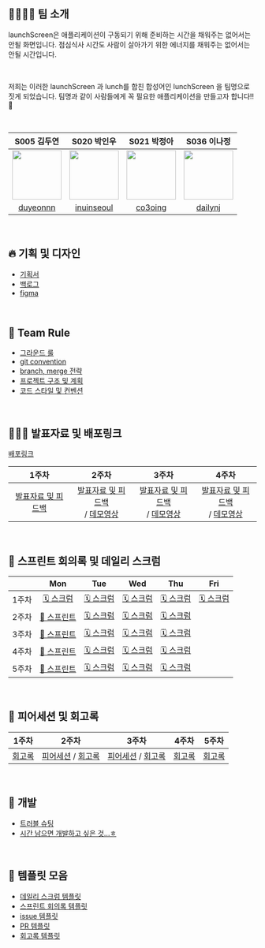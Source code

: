 ## 👨‍👩‍👧‍👦 팀 소개

launchScreen은 애플리케이션이 구동되기 위해 준비하는 시간을 채워주는 없어서는 안될 화면입니다. 
점심식사 시간도 사람이 살아가기 위한 에너지를 채워주는 없어서는 안될 시간입니다.

<br/>

저희는 이러한 launchScreen 과 lunch를 합친 합성어인 lunchScreen 을 팀명으로 짓게 되었습니다. 
팀명과 같이 사람들에게 꼭 필요한 애플리케이션을 만들고자 합니다!! 💪

<br/>

|S005 김두연|S020 박인우|S021 박정아|S036 이나정|
|:-:|:-:|:-:|:-:|
|<img src="https://avatars.githubusercontent.com/u/63900674?s=400&v=4" width=100>|<img src="https://avatars.githubusercontent.com/u/70463738?v=4" width=100>|<img src="https://avatars.githubusercontent.com/u/28800101?v=4" width=100>|<img src="https://avatars.githubusercontent.com/u/55748244?v=4" width=100>|
|[duyeonnn](https://github.com/duyeonnn)|[inuinseoul](https://github.com/inuinseoul)| [co3oing](https://github.com/co3oing) |[dailynj](https://github.com/dailynj)|

<br/>

## 🔥 기획 및 디자인

- [기획서](https://docs.google.com/document/d/1lew3rGPLWn___OCF2hSAt7Fm3MUY9xajEF1dRnZoQRs/edit#heading=h.wxuqqbc4uerv)
- [백로그](https://docs.google.com/spreadsheets/d/1cO0GjTNF67-X6fo0Kb24fktsuuKH-gkVunjHDC3_OJY/edit#gid=0)
- [figma](https://www.figma.com/file/wUrr4ihdHCbH9A0AJLiI8I/%EC%9C%84%EB%93%9C%EB%B2%84%EB%94%94-%ED%99%94%EB%A9%B4%EB%94%94%EC%9E%90%EC%9D%B8?node-id=29%3A670)

<br/>

## 🤝 Team Rule

- [그라운드 룰](https://github.com/boostcampwm-2021/iOS08-WithBuddy/wiki/%F0%9F%A4%9D-%EA%B7%B8%EB%9D%BC%EC%9A%B4%EB%93%9C-%EB%A3%B0)
- [git convention](https://github.com/boostcampwm-2021/iOS08-WithBuddy/wiki/%F0%9F%8D%80-git-convention)
- [branch, merge 전략](https://github.com/boostcampwm-2021/iOS08-WithBuddy/wiki/%F0%9F%99%8C%F0%9F%8F%BB-branch,-merge-%EC%A0%84%EB%9E%B5)
- [프로젝트 구조 및 계획](https://github.com/boostcampwm-2021/iOS08-WithBuddy/wiki/%ED%94%84%EB%A1%9C%EC%A0%9D%ED%8A%B8-%EA%B5%AC%EC%A1%B0-%EB%B0%8F-%EA%B3%84%ED%9A%8D)
- [코드 스타일 및 컨벤션](https://github.com/boostcampwm-2021/iOS08-WithBuddy/wiki/%EC%BD%94%EB%93%9C-%EC%8A%A4%ED%83%80%EC%9D%BC-%EB%B0%8F-%EC%BB%A8%EB%B2%A4%EC%85%98)

<br/>

## 🧑🏻‍🏫 발표자료 및 배포링크

[배포링크](https://lunchscreen.github.io/withBuddy/)

|1주차|2주차|3주차|4주차|
|:-:|:-:|:-:|:-:|
|[발표자료 및 피드백](https://github.com/boostcampwm-2021/iOS08-WithBuddy/wiki/1%EC%A3%BC%EC%B0%A8-%EB%B0%9C%ED%91%9C%EC%9E%90%EB%A3%8C-%EB%B0%8F-%ED%94%BC%EB%93%9C%EB%B0%B1)|[발표자료 및 피드백](https://github.com/boostcampwm-2021/iOS08-WithBuddy/wiki/2주차-발표자료-및-피드백) <br/> / [데모영상](https://youtu.be/AAWnkYiDiN8)|[발표자료 및 피드백](https://github.com/boostcampwm-2021/iOS08-WithBuddy/wiki/3%EC%A3%BC%EC%B0%A8-%EB%B0%9C%ED%91%9C%EC%9E%90%EB%A3%8C-%EB%B0%8F-%ED%94%BC%EB%93%9C%EB%B0%B1) <br/> / [데모영상](https://www.youtube.com/watch?v=QEp-yiN7fE0)|[발표자료 및 피드백](https://github.com/boostcampwm-2021/iOS08-WithBuddy/wiki/4%EC%A3%BC%EC%B0%A8-%EB%B0%9C%ED%91%9C%EC%9E%90%EB%A3%8C-%EB%B0%8F-%ED%94%BC%EB%93%9C%EB%B0%B1) <br/> / [데모영상]()|

<br/>

## 📅 스프린트 회의록 및 데일리 스크럼

||Mon|Tue|Wed|Thu|Fri|
|:-:|:-:|:-:|:-:|:-:|:-:|
|1주차|[🗓 스크럼](https://github.com/boostcampwm-2021/iOS08-WithBuddy/wiki/Day-1-%EB%8D%B0%EC%9D%BC%EB%A6%AC-%EC%8A%A4%ED%81%AC%EB%9F%BC)|[🗓 스크럼](https://github.com/boostcampwm-2021/iOS08-WithBuddy/wiki/Day-2-%EB%8D%B0%EC%9D%BC%EB%A6%AC-%EC%8A%A4%ED%81%AC%EB%9F%BC)|[🗓 스크럼](https://github.com/boostcampwm-2021/iOS08-WithBuddy/wiki/Day-3-%EB%8D%B0%EC%9D%BC%EB%A6%AC-%EC%8A%A4%ED%81%AC%EB%9F%BC)|[🗓 스크럼](https://github.com/boostcampwm-2021/iOS08-WithBuddy/wiki/Day-4-%EB%8D%B0%EC%9D%BC%EB%A6%AC-%EC%8A%A4%ED%81%AC%EB%9F%BC)|[🗓 스크럼](https://github.com/boostcampwm-2021/iOS08-WithBuddy/wiki/Day-5-%EB%8D%B0%EC%9D%BC%EB%A6%AC-%EC%8A%A4%ED%81%AC%EB%9F%BC)|
|2주차|[📒 스프린트](https://github.com/boostcampwm-2021/iOS08-WithBuddy/wiki/2%EC%A3%BC%EC%B0%A8-%EC%8A%A4%ED%94%84%EB%A6%B0%ED%8A%B8-%ED%9A%8C%EC%9D%98%EB%A1%9D)|[🗓 스크럼](https://github.com/boostcampwm-2021/iOS08-WithBuddy/wiki/Day-7-%EB%8D%B0%EC%9D%BC%EB%A6%AC-%EC%8A%A4%ED%81%AC%EB%9F%BC)|[🗓 스크럼](https://github.com/boostcampwm-2021/iOS08-WithBuddy/wiki/Day-8-%EB%8D%B0%EC%9D%BC%EB%A6%AC-%EC%8A%A4%ED%81%AC%EB%9F%BC)|[🗓 스크럼](https://github.com/boostcampwm-2021/iOS08-WithBuddy/wiki/Day-9-%EB%8D%B0%EC%9D%BC%EB%A6%AC-%EC%8A%A4%ED%81%AC%EB%9F%BC)||
|3주차|[📒 스프린트](https://github.com/boostcampwm-2021/iOS08-WithBuddy/wiki/3%EC%A3%BC%EC%B0%A8-%EC%8A%A4%ED%94%84%EB%A6%B0%ED%8A%B8-%ED%9A%8C%EC%9D%98%EB%A1%9D)|[🗓 스크럼](https://github.com/boostcampwm-2021/iOS08-WithBuddy/wiki/Day-12-%EB%8D%B0%EC%9D%BC%EB%A6%AC-%EC%8A%A4%ED%81%AC%EB%9F%BC)|[🗓 스크럼](https://github.com/boostcampwm-2021/iOS08-WithBuddy/wiki/Day-13-%EB%8D%B0%EC%9D%BC%EB%A6%AC-%EC%8A%A4%ED%81%AC%EB%9F%BC)|[🗓 스크럼](https://github.com/boostcampwm-2021/iOS08-WithBuddy/wiki/Day-14-%EB%8D%B0%EC%9D%BC%EB%A6%AC-%EC%8A%A4%ED%81%AC%EB%9F%BC)||
|4주차|[📒 스프린트](https://github.com/boostcampwm-2021/iOS08-WithBuddy/wiki/4%EC%A3%BC%EC%B0%A8-%EC%8A%A4%ED%94%84%EB%A6%B0%ED%8A%B8-%ED%9A%8C%EC%9D%98%EB%A1%9D)|[🗓 스크럼](https://github.com/boostcampwm-2021/iOS08-WithBuddy/wiki/Day-17-%EB%8D%B0%EC%9D%BC%EB%A6%AC-%EC%8A%A4%ED%81%AC%EB%9F%BC)|[🗓 스크럼](https://github.com/boostcampwm-2021/iOS08-WithBuddy/wiki/Day-18-%EB%8D%B0%EC%9D%BC%EB%A6%AC-%EC%8A%A4%ED%81%AC%EB%9F%BC)|[🗓 스크럼](https://github.com/boostcampwm-2021/iOS08-WithBuddy/wiki/Day-19-%EB%8D%B0%EC%9D%BC%EB%A6%AC-%EC%8A%A4%ED%81%AC%EB%9F%BC)||
|5주차|[📒 스프린트](https://github.com/boostcampwm-2021/iOS08-WithBuddy/wiki/5%EC%A3%BC%EC%B0%A8-%EC%8A%A4%ED%94%84%EB%A6%B0%ED%8A%B8-%ED%9A%8C%EC%9D%98%EB%A1%9D)|[🗓 스크럼](https://github.com/boostcampwm-2021/iOS08-WithBuddy/wiki/Day-22-%EB%8D%B0%EC%9D%BC%EB%A6%AC-%EC%8A%A4%ED%81%AC%EB%9F%BC)|[🗓 스크럼](https://github.com/boostcampwm-2021/iOS08-WithBuddy/wiki/Day-23-%EB%8D%B0%EC%9D%BC%EB%A6%AC-%EC%8A%A4%ED%81%AC%EB%9F%BC)|[🗓 스크럼](https://github.com/boostcampwm-2021/iOS08-WithBuddy/wiki/Day-24-%EB%8D%B0%EC%9D%BC%EB%A6%AC-%EC%8A%A4%ED%81%AC%EB%9F%BC)||

<br/>

## 🥂 피어세션 및 회고록

|1주차|2주차|3주차|4주차|5주차|
|:-:|:-:|:-:|:-:|:-:|
|[회고록](https://github.com/boostcampwm-2021/iOS08-WithBuddy/wiki/1%EC%A3%BC%EC%B0%A8-%ED%9A%8C%EA%B3%A0%EB%A1%9D)|[피어세션](https://github.com/boostcampwm-2021/iOS08-WithBuddy/wiki/2%EC%A3%BC%EC%B0%A8-%ED%94%BC%EC%96%B4%EC%84%B8%EC%85%98) / [회고록](https://github.com/boostcampwm-2021/iOS08-WithBuddy/wiki/2%EC%A3%BC%EC%B0%A8-%ED%9A%8C%EA%B3%A0%EB%A1%9D)|[피어세션](https://github.com/boostcampwm-2021/iOS08-WithBuddy/wiki/3%EC%A3%BC%EC%B0%A8-%ED%94%BC%EC%96%B4%EC%84%B8%EC%85%98) / [회고록](https://github.com/boostcampwm-2021/iOS08-WithBuddy/wiki/3%EC%A3%BC%EC%B0%A8-%ED%9A%8C%EA%B3%A0%EB%A1%9D)|[회고록](https://github.com/boostcampwm-2021/iOS08-WithBuddy/wiki/4%EC%A3%BC%EC%B0%A8-%ED%9A%8C%EA%B3%A0%EB%A1%9D)|[회고록](https://github.com/boostcampwm-2021/iOS08-WithBuddy/wiki/5%EC%A3%BC%EC%B0%A8-%ED%9A%8C%EA%B3%A0%EB%A1%9D)|

<br/>

## 🎯 개발

- [트러블 슈팅](https://github.com/boostcampwm-2021/iOS08-WithBuddy/wiki/%ED%8A%B8%EB%9F%AC%EB%B8%94-%EC%8A%88%ED%8C%85)
- [시간 남으면 개발하고 싶은 것...ㅎ](https://github.com/boostcampwm-2021/iOS08-WithBuddy/wiki/%EC%8B%9C%EA%B0%84-%EB%82%A8%EC%9C%BC%EB%A9%B4-%EA%B0%9C%EB%B0%9C%ED%95%98%EA%B3%A0-%EC%8B%B6%EC%9D%80-%EA%B2%83...%E3%85%8E)

<br/>

## 📑 템플릿 모음

- [데일리 스크럼 템플릿](https://github.com/boostcampwm-2021/iOS08-WithBuddy/wiki/%EB%8D%B0%EC%9D%BC%EB%A6%AC-%EC%8A%A4%ED%81%AC%EB%9F%BC-%ED%85%9C%ED%94%8C%EB%A6%BF)
- [스프린트 회의록 템플릿](https://github.com/boostcampwm-2021/iOS08-WithBuddy/wiki/%EC%8A%A4%ED%94%84%EB%A6%B0%ED%8A%B8-%ED%9A%8C%EC%9D%98%EB%A1%9D-%ED%85%9C%ED%94%8C%EB%A6%BF)
- [issue 템플릿](https://github.com/boostcampwm-2021/iOS08-WithBuddy/wiki/Issue-%ED%85%9C%ED%94%8C%EB%A6%BF)
- [PR 템플릿](https://github.com/boostcampwm-2021/iOS08-WithBuddy/wiki/PR-%ED%85%9C%ED%94%8C%EB%A6%BF)
- [회고록 템플릿](https://github.com/boostcampwm-2021/iOS08-WithBuddy/wiki/%ED%9A%8C%EA%B3%A0%EB%A1%9D-%ED%85%9C%ED%94%8C%EB%A6%BF)